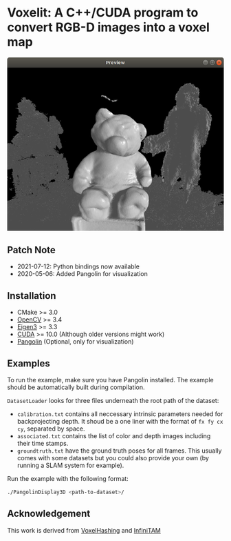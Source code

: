 # Voxelit: A C++/CUDA program to convert RGB-D images into a voxel map

![Screenshot](example/1.png)

## Patch Note

+ 2021-07-12: Python bindings now available
+ 2020-05-06: Added Pangolin for visualization

## Installation

+ CMake >= 3.0
+ [OpenCV](https://github.com/opencv/opencv) >= 3.4
+ [Eigen3](https://github.com/eigenteam/eigen-git-mirror) >= 3.3
+ [CUDA](https://developer.nvidia.com/cuda-downloads) >= 10.0 (Although older versions might work)
+ [Pangolin](https://github.com/stevenlovegrove/Pangolin) (Optional, only for visualization)

## Examples

To run the example, make sure you have Pangolin installed. The example should be automatically built during compilation. 

```DatasetLoader``` looks for three files underneath the root path of the dataset:
+ ```calibration.txt``` contains all neccessary intrinsic parameters needed for backprojecting depth. It shoud be a one liner with the format of ```fx fy cx cy```, separated by space.
+ ```associated.txt``` contains the list of color and depth images including their time stamps.
+ ```groundtruth.txt``` have the ground truth poses for all frames. This usually comes with some datasets but you could also provide your own (by running a SLAM system for example).

Run the example with the following format:

```bash
./PangolinDisplay3D <path-to-dataset>/
```
## Acknowledgement

This work is derived from [VoxelHashing](https://github.com/niessner/VoxelHashing) and [InfiniTAM](https://github.com/victorprad/InfiniTAM)
